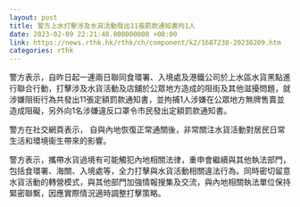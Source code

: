 ```yaml
---
layout: post
title: 警方上水打擊涉及水貨活動發出11張罰款通知書拘1人
date: 2023-02-09 22:21:48.000000000 +08:00
link: https://news.rthk.hk/rthk/ch/component/k2/1687238-20230209.htm
categories: rthk
---
```


警方表示，自昨日起一連兩日聯同食環署、入境處及港鐵公司於上水區水貨黑點進行聯合行動，打擊涉及水貨活動及店舖於公眾地方造成的阻街及其他滋擾問題，就涉嫌阻街行為共發出11張定額罰款通知書，並拘捕1人涉嫌在公眾地方無牌售賣並造成阻礙，另外向1名涉嫌違反口罩令市民發出定額罰款通知書。

警方在社交網頁表示， 自與內地恢復正常通關後，非常關注水貨活動對居民日常生活和環境衞生帶來的影響。

警方表示，攜帶水貨過境有可能觸犯內地相關法律，重申會繼續與其他執法部門，包括食環署、海關、入境處等，全力打擊與水貨活動相關違法行為。同時密切留意水貨活動的轉營模式，與其他部門加強情報搜集及交流，與內地相關執法單位保持緊密聯繫，因應實際情況適時調整打擊策略。
